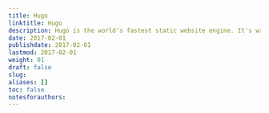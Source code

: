 ```yaml
---
title: Hugo
linktitle: Hugo
description: Hugo is the world's fastest static website engine. It's written in Golang and developed by spf13 and friends.
date: 2017-02-01
publishdate: 2017-02-01
lastmod: 2017-02-01
weight: 01
draft: false
slug:
aliases: []
toc: false
notesforauthors:
---
```

